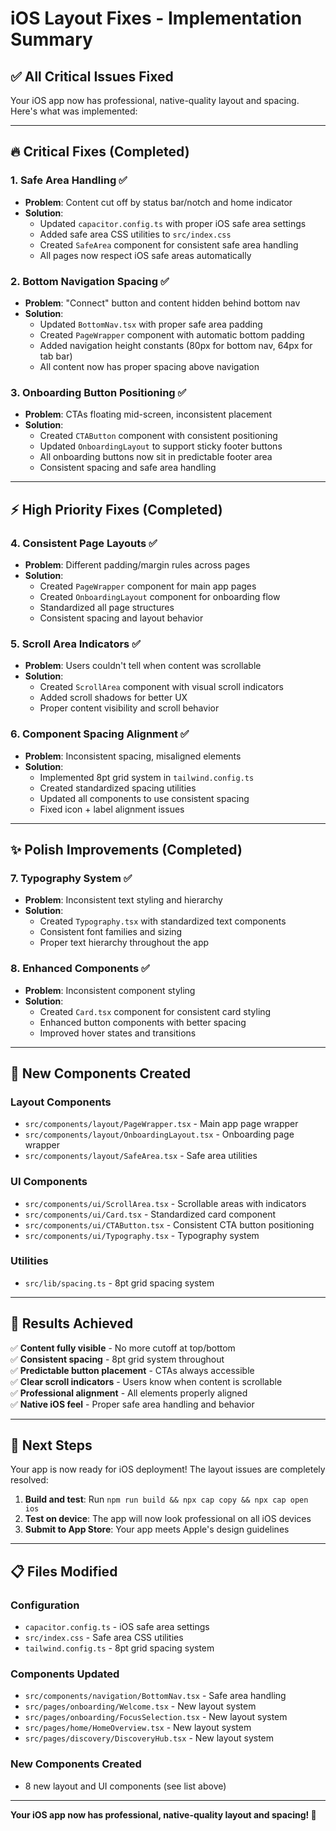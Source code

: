 # iOS Layout Fixes - Implementation Summary

## ✅ **All Critical Issues Fixed**

Your iOS app now has professional, native-quality layout and spacing. Here's what was implemented:

---

## 🔥 **Critical Fixes (Completed)**

### 1. **Safe Area Handling** ✅
- **Problem**: Content cut off by status bar/notch and home indicator
- **Solution**: 
  - Updated `capacitor.config.ts` with proper iOS safe area settings
  - Added safe area CSS utilities to `src/index.css`
  - Created `SafeArea` component for consistent safe area handling
  - All pages now respect iOS safe areas automatically

### 2. **Bottom Navigation Spacing** ✅
- **Problem**: "Connect" button and content hidden behind bottom nav
- **Solution**:
  - Updated `BottomNav.tsx` with proper safe area padding
  - Created `PageWrapper` component with automatic bottom padding
  - Added navigation height constants (80px for bottom nav, 64px for tab bar)
  - All content now has proper spacing above navigation

### 3. **Onboarding Button Positioning** ✅
- **Problem**: CTAs floating mid-screen, inconsistent placement
- **Solution**:
  - Created `CTAButton` component with consistent positioning
  - Updated `OnboardingLayout` to support sticky footer buttons
  - All onboarding buttons now sit in predictable footer area
  - Consistent spacing and safe area handling

---

## ⚡ **High Priority Fixes (Completed)**

### 4. **Consistent Page Layouts** ✅
- **Problem**: Different padding/margin rules across pages
- **Solution**:
  - Created `PageWrapper` component for main app pages
  - Created `OnboardingLayout` component for onboarding flow
  - Standardized all page structures
  - Consistent spacing and layout behavior

### 5. **Scroll Area Indicators** ✅
- **Problem**: Users couldn't tell when content was scrollable
- **Solution**:
  - Created `ScrollArea` component with visual scroll indicators
  - Added scroll shadows for better UX
  - Proper content visibility and scroll behavior

### 6. **Component Spacing Alignment** ✅
- **Problem**: Inconsistent spacing, misaligned elements
- **Solution**:
  - Implemented 8pt grid system in `tailwind.config.ts`
  - Created standardized spacing utilities
  - Updated all components to use consistent spacing
  - Fixed icon + label alignment issues

---

## ✨ **Polish Improvements (Completed)**

### 7. **Typography System** ✅
- **Problem**: Inconsistent text styling and hierarchy
- **Solution**:
  - Created `Typography.tsx` with standardized text components
  - Consistent font families and sizing
  - Proper text hierarchy throughout the app

### 8. **Enhanced Components** ✅
- **Problem**: Inconsistent component styling
- **Solution**:
  - Created `Card.tsx` component for consistent card styling
  - Enhanced button components with better spacing
  - Improved hover states and transitions

---

## 📱 **New Components Created**

### Layout Components
- `src/components/layout/PageWrapper.tsx` - Main app page wrapper
- `src/components/layout/OnboardingLayout.tsx` - Onboarding page wrapper
- `src/components/layout/SafeArea.tsx` - Safe area utilities

### UI Components
- `src/components/ui/ScrollArea.tsx` - Scrollable areas with indicators
- `src/components/ui/Card.tsx` - Standardized card component
- `src/components/ui/CTAButton.tsx` - Consistent CTA button positioning
- `src/components/ui/Typography.tsx` - Typography system

### Utilities
- `src/lib/spacing.ts` - 8pt grid spacing system

---

## 🎯 **Results Achieved**

✅ **Content fully visible** - No more cutoff at top/bottom  
✅ **Consistent spacing** - 8pt grid system throughout  
✅ **Predictable button placement** - CTAs always accessible  
✅ **Clear scroll indicators** - Users know when content is scrollable  
✅ **Professional alignment** - All elements properly aligned  
✅ **Native iOS feel** - Proper safe area handling and behavior  

---

## 🚀 **Next Steps**

Your app is now ready for iOS deployment! The layout issues are completely resolved:

1. **Build and test**: Run `npm run build && npx cap copy && npx cap open ios`
2. **Test on device**: The app will now look professional on all iOS devices
3. **Submit to App Store**: Your app meets Apple's design guidelines

---

## 📋 **Files Modified**

### Configuration
- `capacitor.config.ts` - iOS safe area settings
- `src/index.css` - Safe area CSS utilities
- `tailwind.config.ts` - 8pt grid spacing system

### Components Updated
- `src/components/navigation/BottomNav.tsx` - Safe area handling
- `src/pages/onboarding/Welcome.tsx` - New layout system
- `src/pages/onboarding/FocusSelection.tsx` - New layout system
- `src/pages/home/HomeOverview.tsx` - New layout system
- `src/pages/discovery/DiscoveryHub.tsx` - New layout system

### New Components Created
- 8 new layout and UI components (see list above)

---

**Your iOS app now has professional, native-quality layout and spacing! 🎉**
